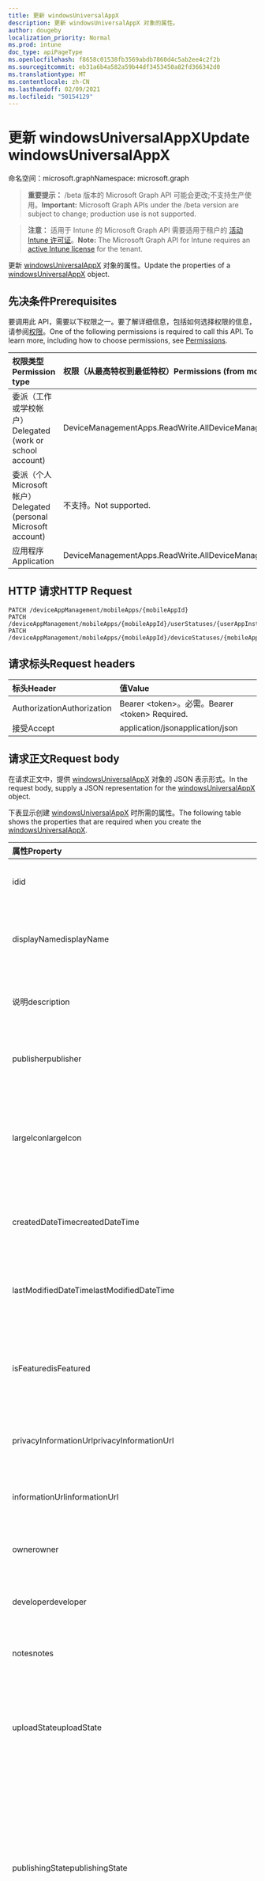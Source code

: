```yaml
---
title: 更新 windowsUniversalAppX
description: 更新 windowsUniversalAppX 对象的属性。
author: dougeby
localization_priority: Normal
ms.prod: intune
doc_type: apiPageType
ms.openlocfilehash: f8658c01538fb3569abdb7860d4c5ab2ee4c2f2b
ms.sourcegitcommit: eb31a6b4a582a59b44df3453450a82fd366342d0
ms.translationtype: MT
ms.contentlocale: zh-CN
ms.lasthandoff: 02/09/2021
ms.locfileid: "50154129"
---
```

# <a name="update-windowsuniversalappx"></a><span data-ttu-id="f1c0a-103">更新 windowsUniversalAppX</span><span class="sxs-lookup"><span data-stu-id="f1c0a-103">Update windowsUniversalAppX</span></span>

<span data-ttu-id="f1c0a-104">命名空间：microsoft.graph</span><span class="sxs-lookup"><span data-stu-id="f1c0a-104">Namespace: microsoft.graph</span></span>

> <span data-ttu-id="f1c0a-105">**重要提示：** /beta 版本的 Microsoft Graph API 可能会更改;不支持生产使用。</span><span class="sxs-lookup"><span data-stu-id="f1c0a-105">**Important:** Microsoft Graph APIs under the /beta version are subject to change; production use is not supported.</span></span>

> <span data-ttu-id="f1c0a-106">**注意：** 适用于 Intune 的 Microsoft Graph API 需要适用于租户的 [活动 Intune 许可证](https://go.microsoft.com/fwlink/?linkid=839381)。</span><span class="sxs-lookup"><span data-stu-id="f1c0a-106">**Note:** The Microsoft Graph API for Intune requires an [active Intune license](https://go.microsoft.com/fwlink/?linkid=839381) for the tenant.</span></span>

<span data-ttu-id="f1c0a-107">更新 [windowsUniversalAppX](../resources/intune-apps-windowsuniversalappx.md) 对象的属性。</span><span class="sxs-lookup"><span data-stu-id="f1c0a-107">Update the properties of a [windowsUniversalAppX](../resources/intune-apps-windowsuniversalappx.md) object.</span></span>

## <a name="prerequisites"></a><span data-ttu-id="f1c0a-108">先决条件</span><span class="sxs-lookup"><span data-stu-id="f1c0a-108">Prerequisites</span></span>
<span data-ttu-id="f1c0a-p101">要调用此 API，需要以下权限之一。要了解详细信息，包括如何选择权限的信息，请参阅[权限](/graph/permissions-reference)。</span><span class="sxs-lookup"><span data-stu-id="f1c0a-p101">One of the following permissions is required to call this API. To learn more, including how to choose permissions, see [Permissions](/graph/permissions-reference).</span></span>

|<span data-ttu-id="f1c0a-111">权限类型</span><span class="sxs-lookup"><span data-stu-id="f1c0a-111">Permission type</span></span>|<span data-ttu-id="f1c0a-112">权限（从最高特权到最低特权）</span><span class="sxs-lookup"><span data-stu-id="f1c0a-112">Permissions (from most to least privileged)</span></span>|
|:---|:---|
|<span data-ttu-id="f1c0a-113">委派（工作或学校帐户）</span><span class="sxs-lookup"><span data-stu-id="f1c0a-113">Delegated (work or school account)</span></span>|<span data-ttu-id="f1c0a-114">DeviceManagementApps.ReadWrite.All</span><span class="sxs-lookup"><span data-stu-id="f1c0a-114">DeviceManagementApps.ReadWrite.All</span></span>|
|<span data-ttu-id="f1c0a-115">委派（个人 Microsoft 帐户）</span><span class="sxs-lookup"><span data-stu-id="f1c0a-115">Delegated (personal Microsoft account)</span></span>|<span data-ttu-id="f1c0a-116">不支持。</span><span class="sxs-lookup"><span data-stu-id="f1c0a-116">Not supported.</span></span>|
|<span data-ttu-id="f1c0a-117">应用程序</span><span class="sxs-lookup"><span data-stu-id="f1c0a-117">Application</span></span>|<span data-ttu-id="f1c0a-118">DeviceManagementApps.ReadWrite.All</span><span class="sxs-lookup"><span data-stu-id="f1c0a-118">DeviceManagementApps.ReadWrite.All</span></span>|

## <a name="http-request"></a><span data-ttu-id="f1c0a-119">HTTP 请求</span><span class="sxs-lookup"><span data-stu-id="f1c0a-119">HTTP Request</span></span>
<!-- {
  "blockType": "ignored"
}
-->
``` http
PATCH /deviceAppManagement/mobileApps/{mobileAppId}
PATCH /deviceAppManagement/mobileApps/{mobileAppId}/userStatuses/{userAppInstallStatusId}/app
PATCH /deviceAppManagement/mobileApps/{mobileAppId}/deviceStatuses/{mobileAppInstallStatusId}/app
```

## <a name="request-headers"></a><span data-ttu-id="f1c0a-120">请求标头</span><span class="sxs-lookup"><span data-stu-id="f1c0a-120">Request headers</span></span>
|<span data-ttu-id="f1c0a-121">标头</span><span class="sxs-lookup"><span data-stu-id="f1c0a-121">Header</span></span>|<span data-ttu-id="f1c0a-122">值</span><span class="sxs-lookup"><span data-stu-id="f1c0a-122">Value</span></span>|
|:---|:---|
|<span data-ttu-id="f1c0a-123">Authorization</span><span class="sxs-lookup"><span data-stu-id="f1c0a-123">Authorization</span></span>|<span data-ttu-id="f1c0a-124">Bearer &lt;token&gt;。必需。</span><span class="sxs-lookup"><span data-stu-id="f1c0a-124">Bearer &lt;token&gt; Required.</span></span>|
|<span data-ttu-id="f1c0a-125">接受</span><span class="sxs-lookup"><span data-stu-id="f1c0a-125">Accept</span></span>|<span data-ttu-id="f1c0a-126">application/json</span><span class="sxs-lookup"><span data-stu-id="f1c0a-126">application/json</span></span>|

## <a name="request-body"></a><span data-ttu-id="f1c0a-127">请求正文</span><span class="sxs-lookup"><span data-stu-id="f1c0a-127">Request body</span></span>
<span data-ttu-id="f1c0a-128">在请求正文中，提供 [windowsUniversalAppX](../resources/intune-apps-windowsuniversalappx.md) 对象的 JSON 表示形式。</span><span class="sxs-lookup"><span data-stu-id="f1c0a-128">In the request body, supply a JSON representation for the [windowsUniversalAppX](../resources/intune-apps-windowsuniversalappx.md) object.</span></span>

<span data-ttu-id="f1c0a-129">下表显示创建 [windowsUniversalAppX](../resources/intune-apps-windowsuniversalappx.md) 时所需的属性。</span><span class="sxs-lookup"><span data-stu-id="f1c0a-129">The following table shows the properties that are required when you create the [windowsUniversalAppX](../resources/intune-apps-windowsuniversalappx.md).</span></span>

|<span data-ttu-id="f1c0a-130">属性</span><span class="sxs-lookup"><span data-stu-id="f1c0a-130">Property</span></span>|<span data-ttu-id="f1c0a-131">类型</span><span class="sxs-lookup"><span data-stu-id="f1c0a-131">Type</span></span>|<span data-ttu-id="f1c0a-132">说明</span><span class="sxs-lookup"><span data-stu-id="f1c0a-132">Description</span></span>|
|:---|:---|:---|
|<span data-ttu-id="f1c0a-133">id</span><span class="sxs-lookup"><span data-stu-id="f1c0a-133">id</span></span>|<span data-ttu-id="f1c0a-134">String</span><span class="sxs-lookup"><span data-stu-id="f1c0a-134">String</span></span>|<span data-ttu-id="f1c0a-135">实体的键。</span><span class="sxs-lookup"><span data-stu-id="f1c0a-135">Key of the entity.</span></span> <span data-ttu-id="f1c0a-136">继承自 [mobileApp](../resources/intune-shared-mobileapp.md)</span><span class="sxs-lookup"><span data-stu-id="f1c0a-136">Inherited from [mobileApp](../resources/intune-shared-mobileapp.md)</span></span>|
|<span data-ttu-id="f1c0a-137">displayName</span><span class="sxs-lookup"><span data-stu-id="f1c0a-137">displayName</span></span>|<span data-ttu-id="f1c0a-138">String</span><span class="sxs-lookup"><span data-stu-id="f1c0a-138">String</span></span>|<span data-ttu-id="f1c0a-139">管理员提供或导入的应用标题。</span><span class="sxs-lookup"><span data-stu-id="f1c0a-139">The admin provided or imported title of the app.</span></span> <span data-ttu-id="f1c0a-140">继承自 [mobileApp](../resources/intune-shared-mobileapp.md)</span><span class="sxs-lookup"><span data-stu-id="f1c0a-140">Inherited from [mobileApp](../resources/intune-shared-mobileapp.md)</span></span>|
|<span data-ttu-id="f1c0a-141">说明</span><span class="sxs-lookup"><span data-stu-id="f1c0a-141">description</span></span>|<span data-ttu-id="f1c0a-142">String</span><span class="sxs-lookup"><span data-stu-id="f1c0a-142">String</span></span>|<span data-ttu-id="f1c0a-143">应用的说明。</span><span class="sxs-lookup"><span data-stu-id="f1c0a-143">The description of the app.</span></span> <span data-ttu-id="f1c0a-144">继承自 [mobileApp](../resources/intune-shared-mobileapp.md)</span><span class="sxs-lookup"><span data-stu-id="f1c0a-144">Inherited from [mobileApp](../resources/intune-shared-mobileapp.md)</span></span>|
|<span data-ttu-id="f1c0a-145">publisher</span><span class="sxs-lookup"><span data-stu-id="f1c0a-145">publisher</span></span>|<span data-ttu-id="f1c0a-146">String</span><span class="sxs-lookup"><span data-stu-id="f1c0a-146">String</span></span>|<span data-ttu-id="f1c0a-147">应用的发布者。</span><span class="sxs-lookup"><span data-stu-id="f1c0a-147">The publisher of the app.</span></span> <span data-ttu-id="f1c0a-148">继承自 [mobileApp](../resources/intune-shared-mobileapp.md)</span><span class="sxs-lookup"><span data-stu-id="f1c0a-148">Inherited from [mobileApp](../resources/intune-shared-mobileapp.md)</span></span>|
|<span data-ttu-id="f1c0a-149">largeIcon</span><span class="sxs-lookup"><span data-stu-id="f1c0a-149">largeIcon</span></span>|[<span data-ttu-id="f1c0a-150">mimeContent</span><span class="sxs-lookup"><span data-stu-id="f1c0a-150">mimeContent</span></span>](../resources/intune-shared-mimecontent.md)|<span data-ttu-id="f1c0a-151">要显示在应用详细信息中并用于图标上传的大图标。</span><span class="sxs-lookup"><span data-stu-id="f1c0a-151">The large icon, to be displayed in the app details and used for upload of the icon.</span></span> <span data-ttu-id="f1c0a-152">继承自 [mobileApp](../resources/intune-shared-mobileapp.md)</span><span class="sxs-lookup"><span data-stu-id="f1c0a-152">Inherited from [mobileApp](../resources/intune-shared-mobileapp.md)</span></span>|
|<span data-ttu-id="f1c0a-153">createdDateTime</span><span class="sxs-lookup"><span data-stu-id="f1c0a-153">createdDateTime</span></span>|<span data-ttu-id="f1c0a-154">DateTimeOffset</span><span class="sxs-lookup"><span data-stu-id="f1c0a-154">DateTimeOffset</span></span>|<span data-ttu-id="f1c0a-155">创建应用的日期和时间。</span><span class="sxs-lookup"><span data-stu-id="f1c0a-155">The date and time the app was created.</span></span> <span data-ttu-id="f1c0a-156">继承自 [mobileApp](../resources/intune-shared-mobileapp.md)</span><span class="sxs-lookup"><span data-stu-id="f1c0a-156">Inherited from [mobileApp](../resources/intune-shared-mobileapp.md)</span></span>|
|<span data-ttu-id="f1c0a-157">lastModifiedDateTime</span><span class="sxs-lookup"><span data-stu-id="f1c0a-157">lastModifiedDateTime</span></span>|<span data-ttu-id="f1c0a-158">DateTimeOffset</span><span class="sxs-lookup"><span data-stu-id="f1c0a-158">DateTimeOffset</span></span>|<span data-ttu-id="f1c0a-159">上次修改应用的日期和时间。</span><span class="sxs-lookup"><span data-stu-id="f1c0a-159">The date and time the app was last modified.</span></span> <span data-ttu-id="f1c0a-160">继承自 [mobileApp](../resources/intune-shared-mobileapp.md)</span><span class="sxs-lookup"><span data-stu-id="f1c0a-160">Inherited from [mobileApp](../resources/intune-shared-mobileapp.md)</span></span>|
|<span data-ttu-id="f1c0a-161">isFeatured</span><span class="sxs-lookup"><span data-stu-id="f1c0a-161">isFeatured</span></span>|<span data-ttu-id="f1c0a-162">Boolean</span><span class="sxs-lookup"><span data-stu-id="f1c0a-162">Boolean</span></span>|<span data-ttu-id="f1c0a-163">指示应用是否被管理员标记为特色的值。继承自 [mobileApp](../resources/intune-shared-mobileapp.md)</span><span class="sxs-lookup"><span data-stu-id="f1c0a-163">The value indicating whether the app is marked as featured by the admin. Inherited from [mobileApp](../resources/intune-shared-mobileapp.md)</span></span>|
|<span data-ttu-id="f1c0a-164">privacyInformationUrl</span><span class="sxs-lookup"><span data-stu-id="f1c0a-164">privacyInformationUrl</span></span>|<span data-ttu-id="f1c0a-165">String</span><span class="sxs-lookup"><span data-stu-id="f1c0a-165">String</span></span>|<span data-ttu-id="f1c0a-166">隐私声明 URL。</span><span class="sxs-lookup"><span data-stu-id="f1c0a-166">The privacy statement Url.</span></span> <span data-ttu-id="f1c0a-167">继承自 [mobileApp](../resources/intune-shared-mobileapp.md)</span><span class="sxs-lookup"><span data-stu-id="f1c0a-167">Inherited from [mobileApp](../resources/intune-shared-mobileapp.md)</span></span>|
|<span data-ttu-id="f1c0a-168">informationUrl</span><span class="sxs-lookup"><span data-stu-id="f1c0a-168">informationUrl</span></span>|<span data-ttu-id="f1c0a-169">String</span><span class="sxs-lookup"><span data-stu-id="f1c0a-169">String</span></span>|<span data-ttu-id="f1c0a-170">详细信息 URL。</span><span class="sxs-lookup"><span data-stu-id="f1c0a-170">The more information Url.</span></span> <span data-ttu-id="f1c0a-171">继承自 [mobileApp](../resources/intune-shared-mobileapp.md)</span><span class="sxs-lookup"><span data-stu-id="f1c0a-171">Inherited from [mobileApp](../resources/intune-shared-mobileapp.md)</span></span>|
|<span data-ttu-id="f1c0a-172">owner</span><span class="sxs-lookup"><span data-stu-id="f1c0a-172">owner</span></span>|<span data-ttu-id="f1c0a-173">String</span><span class="sxs-lookup"><span data-stu-id="f1c0a-173">String</span></span>|<span data-ttu-id="f1c0a-174">应用的所有者。</span><span class="sxs-lookup"><span data-stu-id="f1c0a-174">The owner of the app.</span></span> <span data-ttu-id="f1c0a-175">继承自 [mobileApp](../resources/intune-shared-mobileapp.md)</span><span class="sxs-lookup"><span data-stu-id="f1c0a-175">Inherited from [mobileApp](../resources/intune-shared-mobileapp.md)</span></span>|
|<span data-ttu-id="f1c0a-176">developer</span><span class="sxs-lookup"><span data-stu-id="f1c0a-176">developer</span></span>|<span data-ttu-id="f1c0a-177">String</span><span class="sxs-lookup"><span data-stu-id="f1c0a-177">String</span></span>|<span data-ttu-id="f1c0a-178">应用的开发者。</span><span class="sxs-lookup"><span data-stu-id="f1c0a-178">The developer of the app.</span></span> <span data-ttu-id="f1c0a-179">继承自 [mobileApp](../resources/intune-shared-mobileapp.md)</span><span class="sxs-lookup"><span data-stu-id="f1c0a-179">Inherited from [mobileApp](../resources/intune-shared-mobileapp.md)</span></span>|
|<span data-ttu-id="f1c0a-180">notes</span><span class="sxs-lookup"><span data-stu-id="f1c0a-180">notes</span></span>|<span data-ttu-id="f1c0a-181">String</span><span class="sxs-lookup"><span data-stu-id="f1c0a-181">String</span></span>|<span data-ttu-id="f1c0a-182">应用的备注。</span><span class="sxs-lookup"><span data-stu-id="f1c0a-182">Notes for the app.</span></span> <span data-ttu-id="f1c0a-183">继承自 [mobileApp](../resources/intune-shared-mobileapp.md)</span><span class="sxs-lookup"><span data-stu-id="f1c0a-183">Inherited from [mobileApp](../resources/intune-shared-mobileapp.md)</span></span>|
|<span data-ttu-id="f1c0a-184">uploadState</span><span class="sxs-lookup"><span data-stu-id="f1c0a-184">uploadState</span></span>|<span data-ttu-id="f1c0a-185">Int32</span><span class="sxs-lookup"><span data-stu-id="f1c0a-185">Int32</span></span>|<span data-ttu-id="f1c0a-186">上载状态。</span><span class="sxs-lookup"><span data-stu-id="f1c0a-186">The upload state.</span></span> <span data-ttu-id="f1c0a-187">可能的值是：0 - `Not Ready` 、 1 - `Ready` 、 2 - `Processing` 。</span><span class="sxs-lookup"><span data-stu-id="f1c0a-187">Possible values are: 0 - `Not Ready`, 1 - `Ready`, 2 - `Processing`.</span></span> <span data-ttu-id="f1c0a-188">继承自 [mobileApp](../resources/intune-shared-mobileapp.md)</span><span class="sxs-lookup"><span data-stu-id="f1c0a-188">Inherited from [mobileApp](../resources/intune-shared-mobileapp.md)</span></span>|
|<span data-ttu-id="f1c0a-189">publishingState</span><span class="sxs-lookup"><span data-stu-id="f1c0a-189">publishingState</span></span>|[<span data-ttu-id="f1c0a-190">mobileAppPublishingState</span><span class="sxs-lookup"><span data-stu-id="f1c0a-190">mobileAppPublishingState</span></span>](../resources/intune-apps-mobileapppublishingstate.md)|<span data-ttu-id="f1c0a-191">应用的发布状态。</span><span class="sxs-lookup"><span data-stu-id="f1c0a-191">The publishing state for the app.</span></span> <span data-ttu-id="f1c0a-192">除非应用已发布，否则无法分配应用。</span><span class="sxs-lookup"><span data-stu-id="f1c0a-192">The app cannot be assigned unless the app is published.</span></span> <span data-ttu-id="f1c0a-193">继承自 [mobileApp](../resources/intune-shared-mobileapp.md)。</span><span class="sxs-lookup"><span data-stu-id="f1c0a-193">Inherited from [mobileApp](../resources/intune-shared-mobileapp.md).</span></span> <span data-ttu-id="f1c0a-194">可取值为：`notPublished`、`processing`、`published`。</span><span class="sxs-lookup"><span data-stu-id="f1c0a-194">Possible values are: `notPublished`, `processing`, `published`.</span></span>|
|<span data-ttu-id="f1c0a-195">isAssigned</span><span class="sxs-lookup"><span data-stu-id="f1c0a-195">isAssigned</span></span>|<span data-ttu-id="f1c0a-196">Boolean</span><span class="sxs-lookup"><span data-stu-id="f1c0a-196">Boolean</span></span>|<span data-ttu-id="f1c0a-197">指示是否将应用分配给至少一个组的值。</span><span class="sxs-lookup"><span data-stu-id="f1c0a-197">The value indicating whether the app is assigned to at least one group.</span></span> <span data-ttu-id="f1c0a-198">继承自 [mobileApp](../resources/intune-shared-mobileapp.md)</span><span class="sxs-lookup"><span data-stu-id="f1c0a-198">Inherited from [mobileApp](../resources/intune-shared-mobileapp.md)</span></span>|
|<span data-ttu-id="f1c0a-199">roleScopeTagIds</span><span class="sxs-lookup"><span data-stu-id="f1c0a-199">roleScopeTagIds</span></span>|<span data-ttu-id="f1c0a-200">字符串集合</span><span class="sxs-lookup"><span data-stu-id="f1c0a-200">String collection</span></span>|<span data-ttu-id="f1c0a-201">此移动应用的范围标记 ID 列表。</span><span class="sxs-lookup"><span data-stu-id="f1c0a-201">List of scope tag ids for this mobile app.</span></span> <span data-ttu-id="f1c0a-202">继承自 [mobileApp](../resources/intune-shared-mobileapp.md)</span><span class="sxs-lookup"><span data-stu-id="f1c0a-202">Inherited from [mobileApp](../resources/intune-shared-mobileapp.md)</span></span>|
|<span data-ttu-id="f1c0a-203">dependentAppCount</span><span class="sxs-lookup"><span data-stu-id="f1c0a-203">dependentAppCount</span></span>|<span data-ttu-id="f1c0a-204">Int32</span><span class="sxs-lookup"><span data-stu-id="f1c0a-204">Int32</span></span>|<span data-ttu-id="f1c0a-205">子应用具有的依赖关系总数。</span><span class="sxs-lookup"><span data-stu-id="f1c0a-205">The total number of dependencies the child app has.</span></span> <span data-ttu-id="f1c0a-206">继承自 [mobileApp](../resources/intune-shared-mobileapp.md)</span><span class="sxs-lookup"><span data-stu-id="f1c0a-206">Inherited from [mobileApp](../resources/intune-shared-mobileapp.md)</span></span>|
|<span data-ttu-id="f1c0a-207">supersedingAppCount</span><span class="sxs-lookup"><span data-stu-id="f1c0a-207">supersedingAppCount</span></span>|<span data-ttu-id="f1c0a-208">Int32</span><span class="sxs-lookup"><span data-stu-id="f1c0a-208">Int32</span></span>|<span data-ttu-id="f1c0a-209">此应用直接或间接取代的应用总数。</span><span class="sxs-lookup"><span data-stu-id="f1c0a-209">The total number of apps this app directly or indirectly supersedes.</span></span> <span data-ttu-id="f1c0a-210">继承自 [mobileApp](../resources/intune-shared-mobileapp.md)</span><span class="sxs-lookup"><span data-stu-id="f1c0a-210">Inherited from [mobileApp](../resources/intune-shared-mobileapp.md)</span></span>|
|<span data-ttu-id="f1c0a-211">supersededAppCount</span><span class="sxs-lookup"><span data-stu-id="f1c0a-211">supersededAppCount</span></span>|<span data-ttu-id="f1c0a-212">Int32</span><span class="sxs-lookup"><span data-stu-id="f1c0a-212">Int32</span></span>|<span data-ttu-id="f1c0a-213">此应用直接或间接被取代的应用总数。</span><span class="sxs-lookup"><span data-stu-id="f1c0a-213">The total number of apps this app is directly or indirectly superseded by.</span></span> <span data-ttu-id="f1c0a-214">继承自 [mobileApp](../resources/intune-shared-mobileapp.md)</span><span class="sxs-lookup"><span data-stu-id="f1c0a-214">Inherited from [mobileApp](../resources/intune-shared-mobileapp.md)</span></span>|
|<span data-ttu-id="f1c0a-215">committedContentVersion</span><span class="sxs-lookup"><span data-stu-id="f1c0a-215">committedContentVersion</span></span>|<span data-ttu-id="f1c0a-216">String</span><span class="sxs-lookup"><span data-stu-id="f1c0a-216">String</span></span>|<span data-ttu-id="f1c0a-217">内部提交的内容版本。</span><span class="sxs-lookup"><span data-stu-id="f1c0a-217">The internal committed content version.</span></span> <span data-ttu-id="f1c0a-218">继承自 [mobileLobApp](../resources/intune-apps-mobilelobapp.md)</span><span class="sxs-lookup"><span data-stu-id="f1c0a-218">Inherited from [mobileLobApp](../resources/intune-apps-mobilelobapp.md)</span></span>|
|<span data-ttu-id="f1c0a-219">fileName</span><span class="sxs-lookup"><span data-stu-id="f1c0a-219">fileName</span></span>|<span data-ttu-id="f1c0a-220">String</span><span class="sxs-lookup"><span data-stu-id="f1c0a-220">String</span></span>|<span data-ttu-id="f1c0a-221">主 Lob 应用程序文件的名称。</span><span class="sxs-lookup"><span data-stu-id="f1c0a-221">The name of the main Lob application file.</span></span> <span data-ttu-id="f1c0a-222">继承自 [mobileLobApp](../resources/intune-apps-mobilelobapp.md)</span><span class="sxs-lookup"><span data-stu-id="f1c0a-222">Inherited from [mobileLobApp](../resources/intune-apps-mobilelobapp.md)</span></span>|
|<span data-ttu-id="f1c0a-223">size</span><span class="sxs-lookup"><span data-stu-id="f1c0a-223">size</span></span>|<span data-ttu-id="f1c0a-224">Int64</span><span class="sxs-lookup"><span data-stu-id="f1c0a-224">Int64</span></span>|<span data-ttu-id="f1c0a-225">总大小，包括所有已上传文件。</span><span class="sxs-lookup"><span data-stu-id="f1c0a-225">The total size, including all uploaded files.</span></span> <span data-ttu-id="f1c0a-226">继承自 [mobileLobApp](../resources/intune-apps-mobilelobapp.md)</span><span class="sxs-lookup"><span data-stu-id="f1c0a-226">Inherited from [mobileLobApp](../resources/intune-apps-mobilelobapp.md)</span></span>|
|<span data-ttu-id="f1c0a-227">applicableArchitectures</span><span class="sxs-lookup"><span data-stu-id="f1c0a-227">applicableArchitectures</span></span>|[<span data-ttu-id="f1c0a-228">windowsArchitecture</span><span class="sxs-lookup"><span data-stu-id="f1c0a-228">windowsArchitecture</span></span>](../resources/intune-apps-windowsarchitecture.md)|<span data-ttu-id="f1c0a-229">可运行此应用的 Windows 体系结构。</span><span class="sxs-lookup"><span data-stu-id="f1c0a-229">The Windows architecture(s) for which this app can run on.</span></span> <span data-ttu-id="f1c0a-230">可取值为：`none`、`x86`、`x64`、`arm`、`neutral`、`arm64`。</span><span class="sxs-lookup"><span data-stu-id="f1c0a-230">Possible values are: `none`, `x86`, `x64`, `arm`, `neutral`, `arm64`.</span></span>|
|<span data-ttu-id="f1c0a-231">applicableDeviceTypes</span><span class="sxs-lookup"><span data-stu-id="f1c0a-231">applicableDeviceTypes</span></span>|[<span data-ttu-id="f1c0a-232">windowsDeviceType</span><span class="sxs-lookup"><span data-stu-id="f1c0a-232">windowsDeviceType</span></span>](../resources/intune-apps-windowsdevicetype.md)|<span data-ttu-id="f1c0a-233">可运行此应用的 Windows 设备类型。</span><span class="sxs-lookup"><span data-stu-id="f1c0a-233">The Windows device type(s) for which this app can run on.</span></span> <span data-ttu-id="f1c0a-234">可取值为：`none`、`desktop`、`mobile`、`holographic`、`team`。</span><span class="sxs-lookup"><span data-stu-id="f1c0a-234">Possible values are: `none`, `desktop`, `mobile`, `holographic`, `team`.</span></span>|
|<span data-ttu-id="f1c0a-235">identityName</span><span class="sxs-lookup"><span data-stu-id="f1c0a-235">identityName</span></span>|<span data-ttu-id="f1c0a-236">String</span><span class="sxs-lookup"><span data-stu-id="f1c0a-236">String</span></span>|<span data-ttu-id="f1c0a-237">标识名称。</span><span class="sxs-lookup"><span data-stu-id="f1c0a-237">The Identity Name.</span></span>|
|<span data-ttu-id="f1c0a-238">identityPublisherHash</span><span class="sxs-lookup"><span data-stu-id="f1c0a-238">identityPublisherHash</span></span>|<span data-ttu-id="f1c0a-239">String</span><span class="sxs-lookup"><span data-stu-id="f1c0a-239">String</span></span>|<span data-ttu-id="f1c0a-240">标识发布者哈希。</span><span class="sxs-lookup"><span data-stu-id="f1c0a-240">The Identity Publisher Hash.</span></span>|
|<span data-ttu-id="f1c0a-241">identityResourceIdentifier</span><span class="sxs-lookup"><span data-stu-id="f1c0a-241">identityResourceIdentifier</span></span>|<span data-ttu-id="f1c0a-242">String</span><span class="sxs-lookup"><span data-stu-id="f1c0a-242">String</span></span>|<span data-ttu-id="f1c0a-243">标识资源标识符。</span><span class="sxs-lookup"><span data-stu-id="f1c0a-243">The Identity Resource Identifier.</span></span>|
|<span data-ttu-id="f1c0a-244">isBundle</span><span class="sxs-lookup"><span data-stu-id="f1c0a-244">isBundle</span></span>|<span data-ttu-id="f1c0a-245">Boolean</span><span class="sxs-lookup"><span data-stu-id="f1c0a-245">Boolean</span></span>|<span data-ttu-id="f1c0a-246">应用是否为捆绑包。</span><span class="sxs-lookup"><span data-stu-id="f1c0a-246">Whether or not the app is a bundle.</span></span>|
|<span data-ttu-id="f1c0a-247">minimumSupportedOperatingSystem</span><span class="sxs-lookup"><span data-stu-id="f1c0a-247">minimumSupportedOperatingSystem</span></span>|[<span data-ttu-id="f1c0a-248">windowsMinimumOperatingSystem</span><span class="sxs-lookup"><span data-stu-id="f1c0a-248">windowsMinimumOperatingSystem</span></span>](../resources/intune-apps-windowsminimumoperatingsystem.md)|<span data-ttu-id="f1c0a-249">最低适用操作系统的值。</span><span class="sxs-lookup"><span data-stu-id="f1c0a-249">The value for the minimum applicable operating system.</span></span>|
|<span data-ttu-id="f1c0a-250">identityVersion</span><span class="sxs-lookup"><span data-stu-id="f1c0a-250">identityVersion</span></span>|<span data-ttu-id="f1c0a-251">String</span><span class="sxs-lookup"><span data-stu-id="f1c0a-251">String</span></span>|<span data-ttu-id="f1c0a-252">标识版本。</span><span class="sxs-lookup"><span data-stu-id="f1c0a-252">The identity version.</span></span>|



## <a name="response"></a><span data-ttu-id="f1c0a-253">响应</span><span class="sxs-lookup"><span data-stu-id="f1c0a-253">Response</span></span>
<span data-ttu-id="f1c0a-254">如果成功，此方法将在响应正文中返回 `200 OK` 响应代码和更新的 [windowsUniversalAppX](../resources/intune-apps-windowsuniversalappx.md) 对象。</span><span class="sxs-lookup"><span data-stu-id="f1c0a-254">If successful, this method returns a `200 OK` response code and an updated [windowsUniversalAppX](../resources/intune-apps-windowsuniversalappx.md) object in the response body.</span></span>

## <a name="example"></a><span data-ttu-id="f1c0a-255">示例</span><span class="sxs-lookup"><span data-stu-id="f1c0a-255">Example</span></span>

### <a name="request"></a><span data-ttu-id="f1c0a-256">请求</span><span class="sxs-lookup"><span data-stu-id="f1c0a-256">Request</span></span>
<span data-ttu-id="f1c0a-257">下面是一个请求示例。</span><span class="sxs-lookup"><span data-stu-id="f1c0a-257">Here is an example of the request.</span></span>
``` http
PATCH https://graph.microsoft.com/beta/deviceAppManagement/mobileApps/{mobileAppId}
Content-type: application/json
Content-length: 1564

{
  "@odata.type": "#microsoft.graph.windowsUniversalAppX",
  "displayName": "Display Name value",
  "description": "Description value",
  "publisher": "Publisher value",
  "largeIcon": {
    "@odata.type": "microsoft.graph.mimeContent",
    "type": "Type value",
    "value": "dmFsdWU="
  },
  "isFeatured": true,
  "privacyInformationUrl": "https://example.com/privacyInformationUrl/",
  "informationUrl": "https://example.com/informationUrl/",
  "owner": "Owner value",
  "developer": "Developer value",
  "notes": "Notes value",
  "uploadState": 11,
  "publishingState": "processing",
  "isAssigned": true,
  "roleScopeTagIds": [
    "Role Scope Tag Ids value"
  ],
  "dependentAppCount": 1,
  "supersedingAppCount": 3,
  "supersededAppCount": 2,
  "committedContentVersion": "Committed Content Version value",
  "fileName": "File Name value",
  "size": 4,
  "applicableArchitectures": "x86",
  "applicableDeviceTypes": "desktop",
  "identityName": "Identity Name value",
  "identityPublisherHash": "Identity Publisher Hash value",
  "identityResourceIdentifier": "Identity Resource Identifier value",
  "isBundle": true,
  "minimumSupportedOperatingSystem": {
    "@odata.type": "microsoft.graph.windowsMinimumOperatingSystem",
    "v8_0": true,
    "v8_1": true,
    "v10_0": true,
    "v10_1607": true,
    "v10_1703": true,
    "v10_1709": true,
    "v10_1803": true,
    "v10_1809": true,
    "v10_1903": true,
    "v10_1909": true,
    "v10_2004": true
  },
  "identityVersion": "Identity Version value"
}
```

### <a name="response"></a><span data-ttu-id="f1c0a-258">响应</span><span class="sxs-lookup"><span data-stu-id="f1c0a-258">Response</span></span>
<span data-ttu-id="f1c0a-p126">下面是一个响应示例。注意：为了简单起见，可能会将此处所示的响应对象截断。将从实际调用中返回所有属性。</span><span class="sxs-lookup"><span data-stu-id="f1c0a-p126">Here is an example of the response. Note: The response object shown here may be truncated for brevity. All of the properties will be returned from an actual call.</span></span>
``` http
HTTP/1.1 200 OK
Content-Type: application/json
Content-Length: 1736

{
  "@odata.type": "#microsoft.graph.windowsUniversalAppX",
  "id": "4bc47eba-7eba-4bc4-ba7e-c44bba7ec44b",
  "displayName": "Display Name value",
  "description": "Description value",
  "publisher": "Publisher value",
  "largeIcon": {
    "@odata.type": "microsoft.graph.mimeContent",
    "type": "Type value",
    "value": "dmFsdWU="
  },
  "createdDateTime": "2017-01-01T00:02:43.5775965-08:00",
  "lastModifiedDateTime": "2017-01-01T00:00:35.1329464-08:00",
  "isFeatured": true,
  "privacyInformationUrl": "https://example.com/privacyInformationUrl/",
  "informationUrl": "https://example.com/informationUrl/",
  "owner": "Owner value",
  "developer": "Developer value",
  "notes": "Notes value",
  "uploadState": 11,
  "publishingState": "processing",
  "isAssigned": true,
  "roleScopeTagIds": [
    "Role Scope Tag Ids value"
  ],
  "dependentAppCount": 1,
  "supersedingAppCount": 3,
  "supersededAppCount": 2,
  "committedContentVersion": "Committed Content Version value",
  "fileName": "File Name value",
  "size": 4,
  "applicableArchitectures": "x86",
  "applicableDeviceTypes": "desktop",
  "identityName": "Identity Name value",
  "identityPublisherHash": "Identity Publisher Hash value",
  "identityResourceIdentifier": "Identity Resource Identifier value",
  "isBundle": true,
  "minimumSupportedOperatingSystem": {
    "@odata.type": "microsoft.graph.windowsMinimumOperatingSystem",
    "v8_0": true,
    "v8_1": true,
    "v10_0": true,
    "v10_1607": true,
    "v10_1703": true,
    "v10_1709": true,
    "v10_1803": true,
    "v10_1809": true,
    "v10_1903": true,
    "v10_1909": true,
    "v10_2004": true
  },
  "identityVersion": "Identity Version value"
}
```




